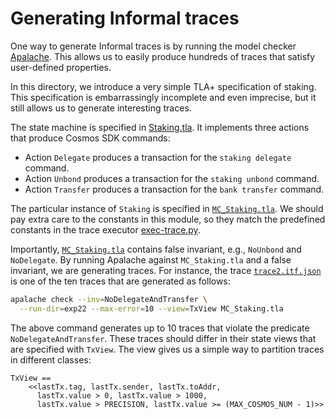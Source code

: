 # Generating Informal traces

One way to generate Informal traces is by running the model checker
[Apalache](https://github.com/informalsystems/apalache). This allows us
to easily produce hundreds of traces that satisfy user-defined properties.

In this directory, we introduce a very simple TLA+ specification of staking.
This specification is embarrassingly incomplete and even imprecise,
but it still allows us to generate interesting traces.

The state machine is specified in [Staking.tla](./Staking.tla). It implements
three actions that produce Cosmos SDK commands:

 - Action `Delegate` produces a transaction for the `staking delegate` command.
 - Action `Unbond` produces a transaction for the `staking unbond` command.
 - Action `Transfer` produces a transaction for the `bank transfer` command.

The particular instance of `Staking` is specified in
[`MC_Staking.tla`](./MC_Staking.tla). We should pay extra care to the constants
in this module, so they match the predefined constants in the trace executor
[exec-trace.py](../exec-trace.py).

Importantly, [`MC_Staking.tla`](./MC_Staking.tla) contains false invariant,
e.g., `NoUnbond` and `NoDelegate`. By running Apalache against
`MC_Staking.tla` and a false invariant, we are generating traces. For instance,
the trace [`trace2.itf.json`](../traces/trace2.itf.json) is one of the ten
traces that are generated as follows:

```sh
apalache check --inv=NoDelegateAndTransfer \
  --run-dir=exp22 --max-error=10 --view=TxView MC_Staking.tla
```

The above command generates up to 10 traces that violate the predicate
`NoDelegateAndTransfer`. These traces should differ in their state views
that are specified with `TxView`. The view gives us a simple way to partition
traces in different classes:

```tla
TxView ==
    <<lastTx.tag, lastTx.sender, lastTx.toAddr,
      lastTx.value > 0, lastTx.value > 1000,
      lastTx.value > PRECISION, lastTx.value >= (MAX_COSMOS_NUM - 1)>>
```
